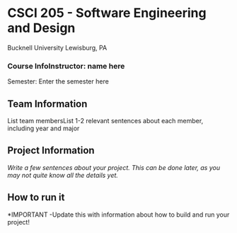# CSCI 205 - Software Engineering and Design
Bucknell University  Lewisburg, PA
### Course InfoInstructor: name here 
Semester: Enter the semester here
## Team Information
List team membersList 1-2 relevant sentences about each member, including year and major
## Project Information
*Write a few sentences about your project. This can be done later, as you may not quite know all the details yet.*
## How to run it
*IMPORTANT -Update this with information about how to build and run your project!